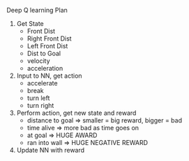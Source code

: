 Deep Q learning Plan 
1. Get State
    - Front Dist
    - Right Front Dist
    - Left Front Dist
    - Dist to Goal
    - velocity
    - acceleration
2. Input to NN, get action
    - accelerate 
    - break 
    - turn left
    - turn right
3. Perform action, get new state and reward 
    - distance to goal => smaller = big reward, bigger = bad
    - time alive => more bad as time goes on
    - at goal => HUGE AWARD
    - ran into wall => HUGE NEGATIVE REWARD
4. Update NN with reward 

    
